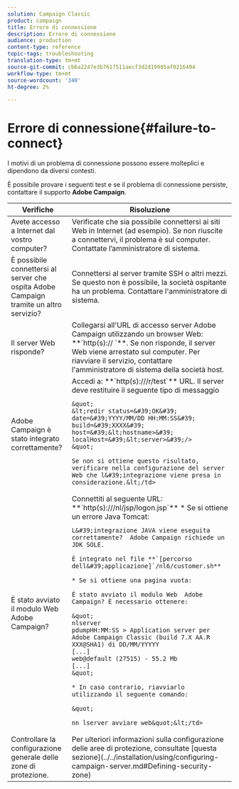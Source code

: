 ```yaml
---
solution: Campaign Classic
product: campaign
title: Errore di connessione
description: Errore di connessione
audience: production
content-type: reference
topic-tags: troubleshooting
translation-type: tm+mt
source-git-commit: cb6a2247e3b7617511aecf3d2d19985af0216494
workflow-type: tm+mt
source-wordcount: '340'
ht-degree: 2%

---
```



# Errore di connessione{#failure-to-connect}

I motivi di un problema di connessione possono essere molteplici e dipendono da diversi contesti.

È possibile provare i seguenti test e se il problema di connessione persiste, contattare il supporto **Adobe Campaign**.



<table> 
 <thead> 
  <tr> 
   <th>Verifiche<br /> </th> 
   <th>Risoluzione<br /> </th> 
  </tr> 
 </thead> 
 <tbody> 
  <tr> 
   <td>Avete accesso a Internet dal vostro computer?</td> 
   <td>Verificate che sia possibile connettersi ai siti Web in Internet (ad esempio). Se non riuscite a connettervi, il problema è sul computer. Contattate l’amministratore di sistema.</td>
  </tr>
  <tr> 
   <td>È possibile connettersi al server che ospita  Adobe Campaign tramite un altro servizio?</td> 
   <td>Connettersi al server tramite SSH o altri mezzi. Se questo non è possibile, la società ospitante ha un problema. Contattare l'amministratore di sistema.</td>
  </tr>
  <tr> 
   <td>Il server Web risponde?</td> 
   <td>Collegarsi all'URL di accesso  server Adobe Campaign utilizzando un browser Web: **`http(s):// <urlserver>`**. Se non risponde, il server Web viene arrestato sul computer. Per riavviare il servizio, contattare l'amministratore di sistema della società host.</td>
  </tr>
  <tr> 
   <td> Adobe Campaign è stato integrato correttamente?</td> 
   <td>Accedi a: **`http(s)://<urlserver>/r/test`** URL. Il server deve restituire il seguente tipo di messaggio

    &quot;
    &lt;redir status=&#39;OK&#39; date=&#39;YYYY/MM/DD HH:MM:SS&#39; build=&#39;XXXX&#39; host=&#39;&lt;hostname>&#39; localHost=&#39;&lt;server>&#39;/>
    &quot;
    
    Se non si ottiene questo risultato, verificare nella configurazione del server Web che l&#39;integrazione viene presa in considerazione.&lt;/td>
</tr>
  <tr> 
   <td>È stato avviato il modulo Web  Adobe Campaign?</td> 
   <td>
   Connettiti al seguente URL: **`http(s)://<URLSERVER>/nl/jsp/logon.jsp`** * Se si ottiene un errore Java Tomcat:

    L&#39;integrazione JAVA viene eseguita correttamente?  Adobe Campaign richiede un JDK SOLE.
    
    È integrato nel file **`[percorso dell&#39;applicazione]`/nl6/customer.sh**
    
    * Se si ottiene una pagina vuota:
    
    È stato avviato il modulo Web  Adobe Campaign? È necessario ottenere:
    
    &quot;
    nlserver
    pdumpHH:MM:SS > Application server per Adobe Campaign Classic (build 7.X AA.R XXX@SHA1) di DD/MM/YYYYY
    [...]
    web@default (27515) - 55.2 Mb
    [...]
    &quot;
    
    * In caso contrario, riavviarlo utilizzando il seguente comando:
    
    &quot;
    
    nn lserver avviare web&quot;&lt;/td>
</tr>
  <tr>
  	<td>Controllare la configurazione generale delle zone di protezione.</td>
  	<td>Per ulteriori informazioni sulla configurazione delle aree di protezione, consultate [questa sezione](../../installation/using/configuring-campaign-server.md#Defining-security-zone)</td>
  </tr>
 </tbody> 
</table>
